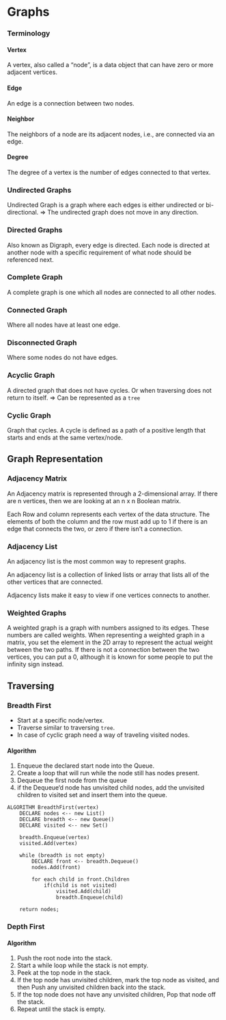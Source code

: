 # Graphs

### Terminology
#### Vertex
A vertex, also called a “node”, is a data object that can have zero or more adjacent vertices.
#### Edge
An edge is a connection between two nodes.
#### Neighbor
The neighbors of a node are its adjacent nodes, i.e., are connected via an edge.
#### Degree
The degree of a vertex is the number of edges connected to that vertex.

### Undirected Graphs
Undirected Graph is a graph where each edges is either undirected or bi-directional. => The undirected graph does not move in any direction.  

### Directed Graphs
Also known as Digraph, every edge is directed. Each node is directed at another node with a specific requirement of what node should be referenced next.

### Complete Graph
A complete graph is one which all nodes are connected to all other nodes.

### Connected Graph
Where all nodes have at least one edge.

### Disconnected Graph
Where some nodes do not have edges.

### Acyclic Graph
A directed graph that does not have cycles. Or when traversing does not return to itself. => Can be represented as a `tree`

### Cyclic Graph
Graph that cycles. A cycle is defined as a path of a positive length that starts and ends at the same vertex/node.

## Graph Representation

### Adjacency Matrix
An Adjacency matrix is represented through a 2-dimensional array. If there are n vertices, then we are looking at an n x n Boolean matrix.

Each Row and column represents each vertex of the data structure. The elements of both the column and the row must add up to 1 if there is an edge that connects the two, 
or zero if there isn’t a connection.

### Adjacency List
An adjacency list is the most common way to represent graphs.

An adjacency list is a collection of linked lists or array that lists all of the other vertices that are connected.

Adjacency lists make it easy to view if one vertices connects to another.

### Weighted Graphs
A weighted graph is a graph with numbers assigned to its edges. These numbers are called weights.
When representing a weighted graph in a matrix, you set the element in the 2D array to represent the actual weight between the two paths. If there is not a connection between 
the two vertices, you can put a 0, although it is known for some people to put the infinity sign instead.

## Traversing 

### Breadth First
- Start at a specific node/vertex.
- Traverse similar to traversing `tree`.
- In case of cyclic graph need a way of traveling visited nodes.

#### Algorithm
1. Enqueue the declared start node into the Queue.
2. Create a loop that will run while the node still has nodes present.
3. Dequeue the first node from the queue
4. if the Dequeue‘d node has unvisited child nodes, add the unvisited children to visited set and insert them into the queue.

```
ALGORITHM BreadthFirst(vertex)
    DECLARE nodes <-- new List()
    DECLARE breadth <-- new Queue()
    DECLARE visited <-- new Set()

    breadth.Enqueue(vertex)
    visited.Add(vertex)

    while (breadth is not empty)
        DECLARE front <-- breadth.Dequeue()
        nodes.Add(front)

        for each child in front.Children
            if(child is not visited)
                visited.Add(child)
                breadth.Enqueue(child)   

    return nodes;
```

### Depth First
#### Algorithm
1. Push the root node into the stack.
2. Start a while loop while the stack is not empty.
3. Peek at the top node in the stack.
4. If the top node has unvisited children, mark the top node as visited, and then Push any unvisited children back into the stack.
5. If the top node does not have any unvisited children, Pop that node off the stack.
6. Repeat until the stack is empty.

